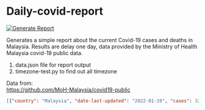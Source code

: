# Daily-covid-report
[![Generate Report](https://github.com/yapkhaichuen/daily-covid-report/actions/workflows/generate-report.yml/badge.svg)](https://github.com/yapkhaichuen/daily-covid-report/actions/workflows/generate-report.yml)

Generates a simple report about the current Covid-19 cases and deaths in Malaysia.
Results are delay one day, data provided by 
the Ministry of Health Malaysia covid-19 public data.

1. data.json file for report output
2. timezone-test.py to find out all timezone

Data from: <br>
https://github.com/MoH-Malaysia/covid19-public

<!-- MARKDOWN-AUTO-DOCS:START (CODE:src=https://raw.githubusercontent.com/yapkhaichuen/daily-covid-report/main/data.json) -->
<!-- The below code snippet is automatically added from https://raw.githubusercontent.com/yapkhaichuen/daily-covid-report/main/data.json -->
```json
[{"country": "Malaysia", "date-last-updated": "2022-01-19", "cases": 3229, "death": 13, "generated": "2022-01-20 11:19:41.704982+08:00"}]
```
<!-- MARKDOWN-AUTO-DOCS:END -->

<!-- MARKDOWN-AUTO-DOCS:START (JSON_TO_HTML_TABLE:src=https://raw.githubusercontent.com/yapkhaichuen/daily-covid-report/main/data.json) -->
<!-- MARKDOWN-AUTO-DOCS:END -->


